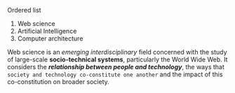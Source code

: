 Ordered list

1. Web science
2. Artificial Intelligence
3. Computer architecture    
    
Web science is an *emerging interdisciplinary* field concerned with the study of large-scale **socio-technical systems**, particularly the World Wide Web. It considers the ***relationship between people and technology***, the ways that ``society and technology co-constitute one another`` and the impact of this co-constitution on broader society.
